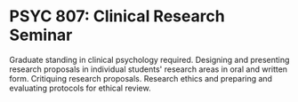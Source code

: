 # PSYC 807: Clinical Research Seminar

Graduate standing in clinical psychology required. Designing and presenting research proposals in individual students' research areas in oral and written form. Critiquing research proposals. Research ethics and preparing and evaluating protocols for ethical review.